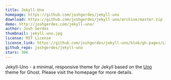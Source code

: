 ```yaml
---
title: Jekyll-Uno
homepage: https://github.com/joshgerdes/jekyll-uno
download: https://github.com/joshgerdes/jekyll-uno/archive/master.zip
demo: http://joshgerdes.com/jekyll-uno/
author: Josh Gerdes
thumbnail: jekyll-uno.jpg
license: MIT License
license_link: https://github.com/joshgerdes/jekyll-uno/blob/gh-pages/LICENSE
github_repo: joshgerdes/jekyll-uno
stars: 306
---
```


Jekyll-Uno - a minimal, responsive theme for Jekyll based on the
[Uno](https://github.com/daleanthony/Uno) theme for Ghost. Please visit
the homepage for more details.
